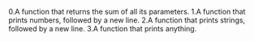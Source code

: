 0.A function that returns the sum of all its parameters. 1.A function that prints numbers, followed by a new line. 2.A function that prints strings, followed by a new line. 3.A function that prints anything.
